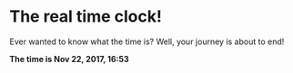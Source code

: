 # The real time clock!

Ever wanted to know what the time is? Well, your journey is about to end!

**The time is Nov 22, 2017, 16:53**